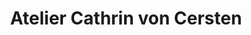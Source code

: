 ---
title: "Atelier Cathrin von Cersten"
url: /wangerland/atelier-cathrin-von-cersten/
shop: Raumausstattung
---